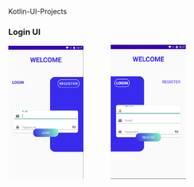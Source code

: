 Kotlin-UI-Projects

<h3>Login UI</h3>
<div>
<img src="images/login1.png" width=30%>
<img src="images/login2.png" width=30% style="padding-left:10%">
</div>
